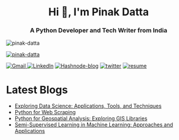 <h1 align="center">Hi 👋, I'm Pinak Datta</h1>
<h3 align="center">A Python Developer and Tech Writer from India</h3>

<p align="left"> <img src="https://komarev.com/ghpvc/?username=pinak-datta&label=Profile%20views&color=0e75b6&style=flat" alt="pinak-datta" /> </p>

<p align="left"> <a href="https://github.com/ryo-ma/github-profile-trophy"><img src="https://github-profile-trophy.vercel.app/?username=pinak-datta" alt="pinak-datta" /></a> </p>




 <p>
  <a href="mailto:pinakdatta2002@gmail.com"> <img alt="Gmail" src="https://img.shields.io/badge/Gmail-D14836?style=for-the-badge&logo=gmail&logoColor=white" /> </a>
 <a href="https://www.linkedin.com/in/pinak-datta/"><img alt="LinkedIn" src="https://img.shields.io/badge/linkedin-%230077B5.svg?&style=for-the-badge&logo=linkedin&logoColor=white"/></a>
  <a href="https://pinakdatta.hashnode.dev/"><img alt="Hashnode-blog" src="https://img.shields.io/badge/Hashnode-2962FF?style=for-the-badge&logo=hashnode&logoColor=white" ></a>
   <a href="https://twitter.com/PinakDatta2002"><img alt="twitter" src="https://img.shields.io/badge/twitter-00ACEE?style=for-the-badge&logo=twitter&logoColor=white"></a>
<a href="https://drive.google.com/file/d/1OgJw1KZcmXtYdkuyWr0xM9PBuAubAInp/view"><img alt="resume" src="https://img.shields.io/badge/Resume-FFAB4C?style=for-the-badge"></a>

 </p>


# Latest Blogs
<!-- HASHNODE_BLOG:START -->
- [Exploring Data Science: Applications, Tools, and Techniques](https://medium.com/@pinakdatta/exploring-data-science-applications-tools-and-techniques-4326e361334d)
- [Python for Web Scraping](https://medium.com/@pinakdatta/python-for-web-scraping-extracting-insights-from-the-web-fd8e98d94b47)
- [Python for Geospatial Analysis: Exploring GIS Libraries](https://medium.com/@pinakdatta/python-for-geospatial-analysis-exploring-gis-libraries-b999669d3ee9)
- [Semi-Supervised Learning in Machine Learning: Approaches and Applications](https://medium.com/@pinakdatta/semi-supervised-learning-in-machine-learning-approaches-and-applications-8f60fb45e9d6)
